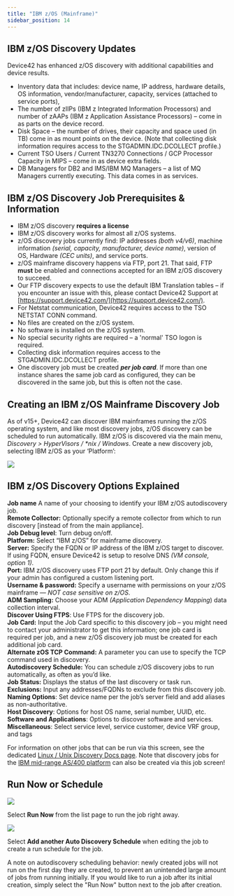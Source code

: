 ```yaml
---
title: "IBM z/OS (Mainframe)"
sidebar_position: 14
---
```


## IBM z/OS Discovery Updates

Device42 has enhanced z/OS discovery with additional capabilities and device results.

- Inventory data that includes: device name, IP address, hardware details, OS information, vendor/manufacturer, capacity, services (attached to service ports),
- The number of zIIPs (IBM z Integrated Information Processors) and number of zAAPs (IBM z Application Assistance Processors) – come in as parts on the device record.
- Disk Space – the number of drives, their capacity and space used (in TB) come in as mount points on the device. (Note that collecting disk information requires access to the STGADMIN.IDC.DCOLLECT profile.)
- Current TSO Users / Current TN3270 Connections / GCP Processor Capacity in MIPS – come in as device extra fields.
- DB Managers for DB2 and IMS/IBM MQ Managers – a list of MQ Managers currently executing. This data comes in as services.

## IBM z/OS Discovery Job Prerequisites & Information

- IBM z/OS discovery **requires a license**
- IBM z/OS discovery works for almost all z/OS systems.
- z/OS discovery jobs currently find: IP addresses _(both v4/v6)_, machine information _(serial, capacity, manufacturer, device name)_, version of OS, Hardware _(CEC units)_, and service ports.
- z/OS mainframe discovery happens via FTP, port 21. That said, FTP **must** be enabled and connections accepted for an IBM z/OS discovery to succeed.
- Our FTP discovery expects to use the default IBM Translation tables – if you encounter an issue with this, please contact Device42 Support at [https://support.device42.com/](https://support.device42.com/).
- For Netstat communication, Device42 requires access to the TSO NETSTAT CONN command.
- No files are created on the z/OS system.
- No software is installed on the z/OS system.
- No special security rights are required – a 'normal' TSO logon is required.
- Collecting disk information requires access to the STGADMIN.IDC.DCOLLECT profile.
- One discovery job must be created _**per job card**_. If more than one instance shares the same job card as configured, they can be discovered in the same job, but this is often not the case.

## Creating an IBM z/OS Mainframe Discovery Job

As of v15+, Device42 can discover IBM mainframes running the z/OS operating system, and like most discovery jobs, z/OS discovery can be scheduled to run automatically. IBM z/OS is discovered via the main menu, _Discovery > HyperVisors / \*nix / Windows_. Create a new discovery job, selecting IBM z/OS as your ‘Platform’: 

![](/assets/images/D42-25427_z-OS-AD-page.png)

## IBM z/OS Discovery Options Explained

**Job name** A name of your choosing to identify your IBM z/OS autodiscovery job.  
**Remote Collector:** Optionally specify a remote collector from which to run discovery \[instead of from the main appliance\].  
**Job Debug level**: Turn debug on/off.  
**Platform:** Select “IBM z/OS” for mainframe discovery.  
**Server:** Specify the FQDN or IP address of the IBM z/OS target to discover. If using FQDN, ensure Device42 is setup to resolve DNS _(VM console, option 1)._  
**Port:** IBM z/OS discovery uses FTP port 21 by default. Only change this if your admin has configured a custom listening port.  
**Username & password:** Specify a username with permissions on your z/OS mainframe — _NOT case sensitive on z/OS_.  
**ADM Sampling:** Choose your ADM _(Application Dependency Mapping_) data collection interval.  
**Discover Using FTPS**: Use FTPS for the discovery job.  
**Job Card:** Input the Job Card specific to this discovery job – you might need to contact your administrator to get this information; one job card is required per job, and a new z/OS discovery job must be created for each additional job card.  
**Alternate zOS TCP Command:** A parameter you can use to specify the TCP command used in discovery.  
**Autodiscovery Schedule:** You can schedule z/OS discovery jobs to run automatically, as often as you’d like.  
**Job Status:** Displays the status of the last discovery or task run.  
**Exclusions:** Input any addresses/FQDNs to exclude from this discovery job.  
**Naming Options**: Set device name per the job’s server field and add aliases as non-authoritative.  
**Host Discovery**: Options for host OS name, serial number, UUID, etc.  
**Software and Applications**: Options to discover software and services.  
**Miscellaneous**: Select service level, service customer, device VRF group, and tags

For information on other jobs that can be run via this screen, see the dedicated [Linux / Unix Discovery Docs page](/auto-discovery/linux-unix-server-auto-discovery.mdx). Note that discovery jobs for the [IBM mid-range AS/400 platform](ibm-i-as400.md) can also be created via this job screen!

## Run Now or Schedule

![](/assets/images/image-700x115.png)

Select **Run Now** from the list page to run the job right away.

![](/assets/images/AD_Blade-Discovery-Run-Schedule.png)

Select **Add another Auto Discovery Schedule** when editing the job to create a run schedule for the job.

A note on autodiscovery scheduling behavior: newly created jobs will not run on the first day they are created, to prevent an unintended large amount of jobs from running initially. If you would like to run a job after its initial creation, simply select the "Run Now" button next to the job after creation.
